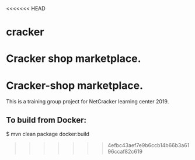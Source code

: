 <<<<<<< HEAD
# cracker
Cracker shop marketplace.
=======
# Cracker-shop marketplace.

This is a training group project for NetCracker learning center 2019.

## To build from Docker:
$ mvn clean package docker:build
>>>>>>> 4efbc43aef7e9b6ccb14b66b3a6196ccaf82c619
